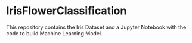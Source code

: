 # IrisFlowerClassification
This repository contains the Iris Dataset and a Jupyter Notebook with the code to build Machine Learning Model.
